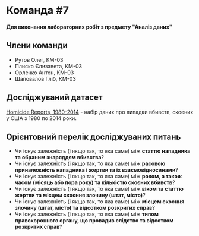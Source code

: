 # Команда #7
**Для виконання лабораторних робіт з предмету "Аналіз даних"**


## Члени команди

* Рутов Олег, КМ-03
* Плиско Єлизавета, КМ-03
* Орленко Антон, КМ-03
* Шаповалов Гліб, КМ-03


## Досліджуваний датасет

[Homicide Reports, 1980-2014](https://www.kaggle.com/datasets/murderaccountability/homicide-reports) - набір даних про випадки вбивств, 
скоєних у США з 1980 по 2014 роки.


## Орієнтовний перелік досліджуваних питань

+ Чи існує залежність (і якщо так, то яка саме) між **статтю нападника та обраним знаряддям вбивства**?
+ Чи існує залежність (і якщо так, то яка саме) між **расовою приналежність нападника і жертви та їх взаємовідносинами**?
+ Чи існує залежність (і якщо так, то яка саме) між **роком, а також часом (місяць або пора року) та кількістю скоєних вбивств**?
+ Чи існує залежність (і якщо так, то яка саме) між **віком та статтю жертви та місцем скоєння злочину (штат, місто)**?
+ Чи існує залежність (і якщо так, то яка саме) між **місцем скоєння злочину (штат, місто) та відсотком розкритих справ**?
+ Чи існує залежність (і якщо так, то яка саме) між **типом правохоронного органу, що провадив слідство та відсотком розкритих справ**?
